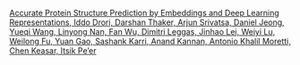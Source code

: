 [Accurate Protein Structure Prediction by Embeddings and Deep Learning Representations,
Iddo Drori, Darshan Thaker, Arjun Srivatsa, Daniel Jeong, Yueqi Wang, Linyong Nan, Fan Wu, Dimitri Leggas, Jinhao Lei, Weiyi Lu, Weilong Fu, Yuan Gao, Sashank Karri, Anand Kannan, Antonio Khalil Moretti, Chen Keasar, Itsik Pe’er](https://github.com/cu-tsp/paper/cuprotein-mlcb-2019.pdf)
